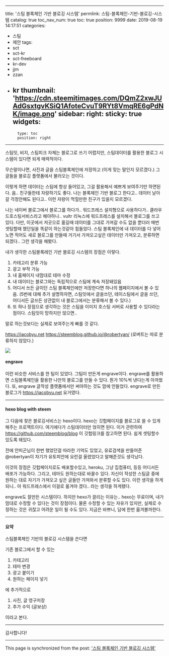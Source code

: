 
---
title: '스팀 블록체인 기반 블로깅 시스템'
permlink: 스팀-블록체인-기반-블로깅-시스템
catalog: true
toc_nav_num: true
toc: true
position: 9999
date: 2019-08-19 14:17:51
categories:
- 스팀
- 제안
tags:
- sct
- sct-kr
- sct-freeboard
- kr-dev
- jjm
- zzan
- kr
thumbnail: 'https://cdn.steemitimages.com/DQmZ2xwJUAdGsxtgvKSiQ1AfoteCvuT9RYt8VmqRE6gPdNK/image.png'
sidebar:
    right:
        sticky: true
widgets:
    -
        type: toc
        position: right
---


스팀잇, 비지, 스팀피크 자체는 블로그로 쓰기 어렵지만,  스팀데이터를 활용한 블로그 시스템이 있다면 되게 매력적이다.

무슨말이나면, 사진과 글을 스팀블록체인에 저장하고 (이게 맞는 말인지 모르겠다.) 그 글들을 블로깅 플랫폼에서 불러오는 것이다.

이렇게 하면 데이터는 스팀에 항상 들어있고, 그걸 활용해서 예쁘게 보여주기만 하면된다. 음.. 친구들한테 자랑하기도 좋다. 나는 블록체인 기반 블로그 한다고.. 데이터 날아갈 걱정안해도 된다고.. 이런 자랑이 먹힐만한 친구가 있을지 모르겠다.

나는 네이버 블로그에서 블로그를 하다가.. 워드프레스 설치형으로 사용하다가.. 클라우드호스팅서비스라고 해야하나.. vultr 리눅스에 워드프레스를 설치해서 블로그를 쓰고 있다. 다만, 이곳에서 저곳으로 옮길때 데이터를 그대로 가져갈 수도 없을 뿐더러 매번 셋팅할때 했던일을 똑같이 하는것같아 힘들었다. 스팀 블록체인에 내 데이터를 다 넣어노면 적어도 새로 블로그를 만들때 거기서 가져오고싶은 데이터만 가져오고, 분류하면 되겠다.. 그런 생각을 해봤다.

내가 생각한 스팀블록레인 기반 블로깅 시스템의 장점은 이렇다.

1. 카테고리 분류 가능
2. 광고 부착 가능
3. 내 홈페이지 내맘대로 테마 수정
4. 내 데이터는 블로그와는 독립적으로 스팀에 계속 저장돼있음
5. 어디서 쓰든 글이던 스팀 블록체인에만 저장한다면 하나의 웹페이지에서 볼 수 있음.
(5번에 대해 추가 설명하자면, 스팀잇에서 글을쓰던, 테이스팀에서 글을 쓰던, 어디서든 글쓰든 상관없이 내 블로그에서는 분류해서 볼 수 있다.)
6. 또 하나 장점으로 생각하는 것은 스팀을 이미지 호스팅 서버로 사용할 수 있다라는 점이다. 스팀잇이 망하지만 않으면..

말로 하는것보다는 실제로 보여주는게 빠를 것 같다.

https://jacobyu.net
https://steemblog.github.io/@robertyan/ (로버트는 따로 분류하지 않았다.)

![](https://cdn.steemitimages.com/DQmZ2xwJUAdGsxtgvKSiQ1AfoteCvuT9RYt8VmqRE6gPdNK/image.png)

#### engrave

이런 비슷한 서비스를 한 팀이 있었다. 그팀이 만든게 engrave이다. 
engrave를 활용하면 스팀블록체인을 활용한 나만의 블로그를 만들 수 있다.
뭔가 10%씩 낸다는게 아까웠다. 또, engrave 글작성 플랫폼에서만 써야하는 것도 맘에 안들었다.
engrave로 만든 블로그가 https://jacobyu.net 요거였다.

---

#### hexo blog with steem

그 다음에 찾은 블로깅서비스는 hexo이다.
hexo는 깃헙페이지를 블로그로 쓸 수 있게 해주는 프로젝트이다. 여기에다가 스팀데이터만 얹히면 된다. 이거 관련하여 https://github.com/steemblog/blog 이 깃헙링크를 참고하면 된다. 쉽게 셋팅할수 있도록 돼있다.

전에 안피곤님이 한번 했었던걸 따라한 기억도 있었고, 유료검색을 만들어준 @robertyan이 자기가 유토피안에 요런걸 올렸었다고 말해준것도 생각났다.

이것의 장점은 깃헙페이지로도 배포할수있고, heroku, 그냥 집컴퓨터, 등등 어디서든 배포가 가능하다.
그리고, 테마도 원하는대로 바꿀수 있다.
자신이 작성한 스팀글 중에 원하는 대로 자기가 가져오고 싶은 글들만 가져와서 분류할 수도 있다.
이런 생각을 하게 되니.. 아 워드프레스에서 이걸로 옮겨야 겠다.. 라는 생각을 하게됐다.

engrave도 잘만든 시스템이다. 하지만 hexo가 끌리는 이유는..  hexo는 무료이며, 내가 맘대로 수정할 수 있다는 것이 장점이다.
물론 수정할 수 있는 자유가 있지만, 실제로 수정하는 것은 귀찮고 어려운 일이 될 수도 있다.
지금은 바쁘니, 담에 한번 옮겨볼까한다.

----

#### 요약

스팀블록체인 기반의 블로깅 시스템을 쓴다면

기존 블로그에서 할 수 있는
1. 카테고리
2. 테마 변경
3. 광고 붙이기
4. 원하는 페이지 넣기

에 추가적으로

1. 사진, 글 영구저장
2. 추가 수익 (글보상)

이라고 본다.

----

감사합니다!

- - -

This page is synchronized from the post: ['스팀 블록체인 기반 블로깅 시스템'](https://steempeak.com/@jacobyu/4cu7rj)
